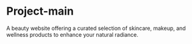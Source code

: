 # Project-main
A beauty website offering a curated selection of skincare, makeup, and wellness products to enhance your natural radiance.
